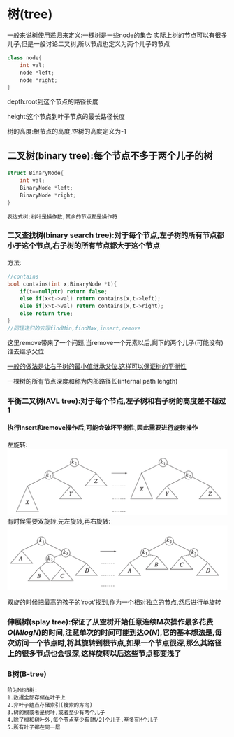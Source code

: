 # 树(tree)

一般来说树使用递归来定义:一棵树是一些node的集合
实际上树的节点可以有很多儿子,但是一般讨论二叉树,所以节点也定义为两个儿子的节点
```c++
class node{
    int val;
    node *left;
    node *right;
}
```
depth:root到这个节点的路径长度

height:这个节点到叶子节点的最长路径长度

树的高度:根节点的高度,空树的高度定义为-1

## 二叉树(binary tree):每个节点不多于两个儿子的树

```c++
struct BinaryNode{ 
    int val;
    BinaryNode *left;
    BinaryNode *right;
}
```
    表达式树:树叶是操作数,其余的节点都是操作符

### 二叉查找树(binary search tree):对于每个节点,左子树的所有节点都小于这个节点,右子树的所有节点都大于这个节点

方法:

```c++
//contains
bool contains(int x,BinaryNode *t){
    if(t==nullptr) return false;
    else if(x<t->val) return contains(x,t->left);
    else if(x>t->val) return contains(x,t->right);
    else return true;
}
//同理递归的去写findMin,findMax,insert,remove
```

这里remove带来了一个问题,当remove一个元素以后,剩下的两个儿子(可能没有)谁去继承父位

<u>一般的做法是让右子树的最小值继承父位,这样可以保证树的平衡性</u>

一棵树的所有节点深度和称为内部路径长(internal path length)

### 平衡二叉树(AVL tree):对于每个节点,左子树和右子树的高度差不超过1


#### 执行Insert和remove操作后,可能会破坏平衡性,因此需要进行旋转操作
左旋转:![leftRotation](rotation1.png)
有时候需要双旋转,先左旋转,再右旋转:
![rightRotation](rotation2.png)


双旋的时候把最高的孩子的‘root’找到,作为一个相对独立的节点,然后进行单旋转

### 伸展树(splay tree):保证了从空树开始任意连续M次操作最多花费$O(MlogN)$的时间,注意单次的时间可能到达$O(N)$,它的基本想法是,每次访问一个节点时,将其旋转到根节点,如果一个节点很深,那么其路径上的很多节点也会很深,这样旋转以后这些节点都变浅了

### B树(B-tree)
    阶为M的B树:
    1.数据全部存储在叶子上
    2.非叶子结点存储索引(搜索的方向)
    3.树的根或者是树叶,或者至少有两个儿子
    4.除了根和树叶外,每个节点至少有[M/2]个儿子,至多有M个儿子
    5.所有叶子都在同一层



